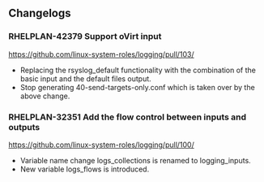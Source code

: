 ## Changelogs

### RHELPLAN-42379 Support oVirt input
https://github.com/linux-system-roles/logging/pull/103/
- Replacing the rsyslog_default functionality with the combination of the basic input and the default files output.
- Stop generating 40-send-targets-only.conf which is taken over by the above change.

### RHELPLAN-32351 Add the flow control between inputs and outputs
https://github.com/linux-system-roles/logging/pull/100/
- Variable name change
  logs_collections is renamed to logging_inputs.
- New variable
  logs_flows is introduced.
